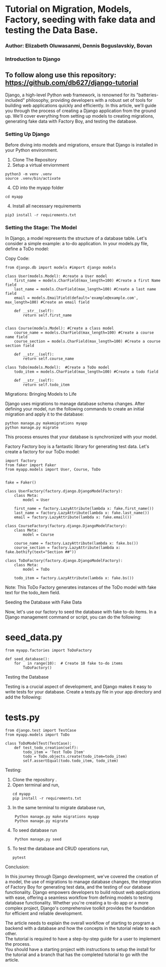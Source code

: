 
# Tutorial on Migration, Models, Factory, seeding with fake data and testing the Data Base.
### Author: Elizabeth Oluwasanmi, Dennis Boguslavskiy, Bovan

### Introduction to Django
## To follow along use this repository: https://github.com/db627/django-tutorial
Django, a high-level Python web framework, is renowned for its "batteries-included" philosophy, providing developers with a robust set of tools for building web applications quickly and efficiently. In this article, we'll guide you through the process of creating a Django application from the ground up. We'll cover everything from setting up models to creating migrations, generating fake data with Factory Boy, and testing the database.

### Setting Up Django

Before diving into models and migrations, ensure that Django is installed in your Python environment. 
1. Clone The Repository
3. Setup a virtual enviornment
```
python3 -m venv .venv
source .venv/bin/activate
```
4. CD into the myapp folder
```
cd myapp
```
4. Install all necessary requirements
```
pip3 install -r requirements.txt
```

### Setting the Stage: The Model

In Django, a model represents the structure of a database table. Let's consider a simple example: a to-do application. In your models.py file, define a ToDo model:

Copy Code:
```
from django.db import models #import django models

class User(models.Model): #create a User model
    first_name = models.CharField(max_length=100) #Create a first Name field
    last_name = models.CharField(max_length=100) #Create a last name field
    email = models.EmailField(default='example@example.com', max_length=100) #Create an email field
    
    def __str__(self):
        return self.first_name

    
class Course(models.Model): #Create a class model
    course_name = models.CharField(max_length=100) #Create a course name field
    course_section = models.CharField(max_length=100) #Create a course section field

    def __str__(self):
        return self.course_name

class ToDo(models.Model):  #Create a ToDo model
    todo_item = models.CharField(max_length=100) #Create a todo field
    
    def __str__(self):
        return self.todo_item
```
Migrations: Bringing Models to Life

Django uses migrations to manage database schema changes. After defining your model, run the following commands to create an initial migration and apply it to the database:
```
python manage.py makemigrations myapp
python manage.py migrate
```

This process ensures that your database is synchronized with your model.

Factory 
Factory boy is a fantastic library for generating test data. Let's create a factory for our ToDo model:
```
import factory
from faker import Faker
from myapp.models import User, Course, ToDo


fake = Faker()

class UserFactory(factory.django.DjangoModelFactory):
    class Meta:
        model = User
    
    first_name = factory.LazyAttribute(lambda x: fake.first_name())
    last_name = factory.LazyAttribute(lambda x: fake.last_name())
    email = factory.LazyAttribute(lambda x: fake.email())

class CourseFactory(factory.django.DjangoModelFactory):
    class Meta:
        model = Course
    
    course_name = factory.LazyAttribute(lambda x: fake.bs())  
    course_section = factory.LazyAttribute(lambda x: fake.bothify(text="Section ##"))  

class ToDoFactory(factory.django.DjangoModelFactory):
    class Meta:
        model = ToDo
    
    todo_item = factory.LazyAttribute(lambda x: fake.bs())
```
Note: This ToDo Factory generates instances of the ToDo model with fake text for the todo_item field.

Seeding the Database with Fake Data

Now, let's use our factory to seed the database with fake to-do items. In a Django management command or script, you can do the following:

# seed_data.py
```
from myapp.factories import ToDoFactory

def seed_database():
    for _ in range(10):  # Create 10 fake to-do items
        ToDoFactory()
```
Testing the Database

Testing is a crucial aspect of development, and Django makes it easy to write tests for your database. Create a tests.py file in your app directory and add the following:

# tests.py
```
from django.test import TestCase
from myapp.models import ToDo

class ToDoModelTest(TestCase):
    def test_todo_creation(self):
        todo_item = 'Test ToDo Item'
        todo = ToDo.objects.create(todo_item=todo_item)
        self.assertEqual(todo.todo_item, todo_item)
```
Testing: 
1. Clone the repository .
2. Open terminal and run,
    ```
    cd myapp
    pip install -r requirements.txt
    ```
3. In the same terminal to migrate database run,
   ```
    Python manage.py make migrations myapp
    Python manage.py migrate
   ```
5. To seed database run
   ```
    Python manage.py seed
   ```
6. To test the database and CRUD operations  run, 
    ```
    pytest
    ```


Conclusion: 

In this journey through Django development, we've covered the creation of a model, the use of migrations to manage database changes, the integration of Factory Boy for generating test data, and the testing of our database functionality.
Django empowers developers to build robust web applications with ease, offering a seamless workflow from defining models to testing database functionality. Whether you're creating a to-do app or a more complex project, Django's comprehensive toolkit provides the foundation for efficient and reliable development.

 The article needs to explain the overall workflow of starting to program a backend with a database and how the concepts in the tutorial relate to each other.  
The tutorial is required to have a step-by-step guide for a user to implement the process.  
You should have a starting project with instructions to setup the install for the tutorial and a branch that has the completed tutorial to go with the article.


